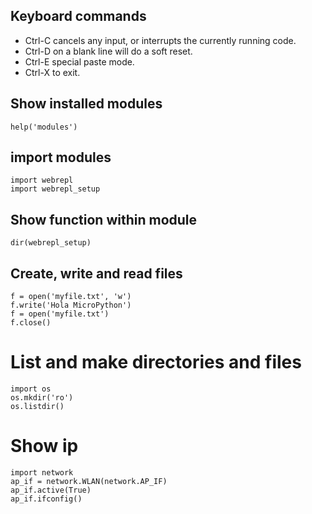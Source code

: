## Keyboard commands
- Ctrl-C cancels any input, or interrupts the currently running code.
- Ctrl-D on a blank line will do a soft reset.
- Ctrl-E special paste mode.
- Ctrl-X to exit.

## Show installed modules
```help('modules')```

## import modules
```
import webrepl
import webrepl_setup
```
## Show function within module

```dir(webrepl_setup)```

## Create, write and read files
```
f = open('myfile.txt', 'w')
f.write('Hola MicroPython')
f = open('myfile.txt')
f.close()
````
# List and make directories and files
```
import os
os.mkdir('ro')
os.listdir()
```
# Show ip

```
import network
ap_if = network.WLAN(network.AP_IF)
ap_if.active(True)
ap_if.ifconfig()
```
